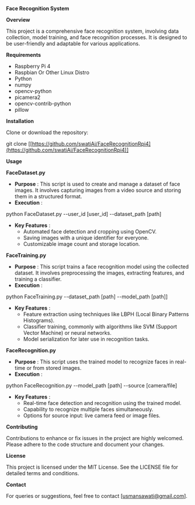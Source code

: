 **Face Recognition System**

**Overview**

This project is a comprehensive face recognition system, involving data collection, model training, and face recognition processes. It is designed to be user-friendly and adaptable for various applications.

**Requirements**

- Raspberry Pi 4
- Raspbian Or Other Linux Distro
- Python
- numpy
- opencv-python
- picamera2
- opencv-contrib-python
- pillow

**Installation**

Clone or download the repository:

git clone [[https://github.com/swatiAi/FaceRecognitionRpi4](https://github.com/swatiAi/FaceRecognitionRpi4)]

**Usage**

**FaceDataset.py**

- **Purpose** : This script is used to create and manage a dataset of face images. It involves capturing images from a video source and storing them in a structured format.
- **Execution** :

python FaceDataset.py --user\_id [user\_id] --dataset\_path [path]

- **Key Features** :
  - Automated face detection and cropping using OpenCV.
  - Saving images with a unique identifier for everyone.
  - Customizable image count and storage location.

**FaceTraining.py**

- **Purpose** : This script trains a face recognition model using the collected dataset. It involves preprocessing the images, extracting features, and training a classifier.
- **Execution** :

python FaceTraining.py --dataset\_path [path] --model\_path [path]]

- **Key Features** :
  - Feature extraction using techniques like LBPH (Local Binary Patterns Histograms).
  - Classifier training, commonly with algorithms like SVM (Support Vector Machine) or neural networks.
  - Model serialization for later use in recognition tasks.

**FaceRecognition.py**

- **Purpose** : This script uses the trained model to recognize faces in real-time or from stored images.
- **Execution** :

python FaceRecognition.py --model\_path [path] --source [camera/file]

- **Key Features** :
  - Real-time face detection and recognition using the trained model.
  - Capability to recognize multiple faces simultaneously.
  - Options for source input: live camera feed or image files.

**Contributing**

Contributions to enhance or fix issues in the project are highly welcomed. Please adhere to the code structure and document your changes.

**License**

This project is licensed under the MIT License. See the LICENSE file for detailed terms and conditions.

**Contact**

For queries or suggestions, feel free to contact [usmansawati@gmail.com].
